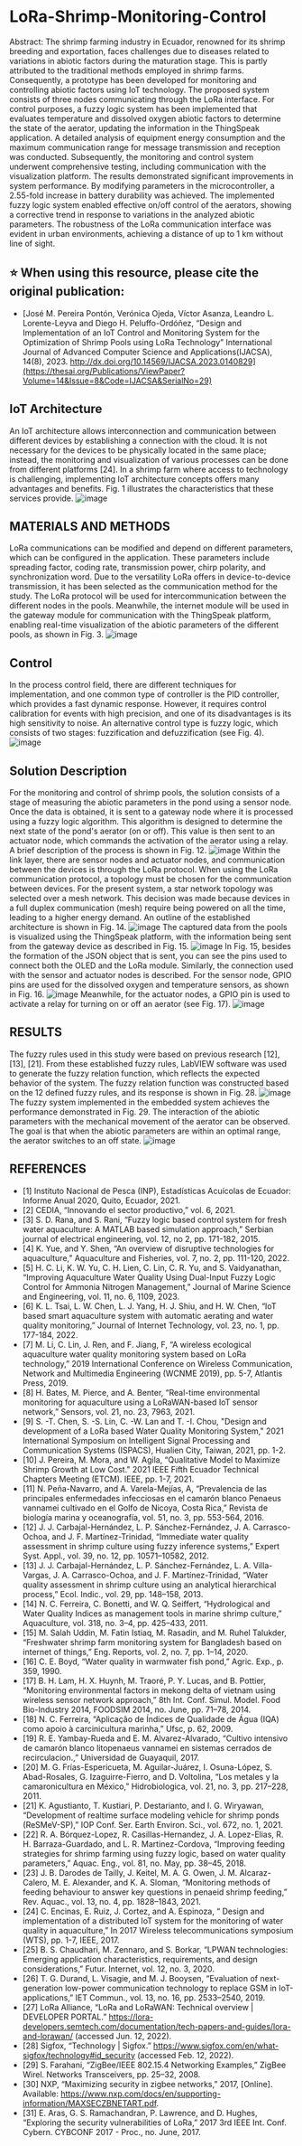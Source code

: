 # LoRa-Shrimp-Monitoring-Control
Abstract: The shrimp farming industry in Ecuador, renowned for its shrimp breeding and exportation, faces challenges due to diseases related to variations in abiotic factors during the maturation stage. This is partly attributed to the traditional methods employed in shrimp farms. Consequently, a prototype has been developed for monitoring and controlling abiotic factors using IoT technology. The proposed system consists of three nodes communicating through the LoRa interface. For control purposes, a fuzzy logic system has been implemented that evaluates temperature and dissolved oxygen abiotic factors to determine the state of the aerator, updating the information in the ThingSpeak application. A detailed analysis of equipment energy consumption and the maximum communication range for message transmission and reception was conducted. Subsequently, the monitoring and control system underwent comprehensive testing, including communication with the visualization platform. The results demonstrated significant improvements in system performance. By modifying parameters in the microcontroller, a 2.55-fold increase in battery durability was achieved. The implemented fuzzy logic system enabled effective on/off control of the aerators, showing a corrective trend in response to variations in the analyzed abiotic parameters. The robustness of the LoRa communication interface was evident in urban environments, achieving a distance of up to 1 km without line of sight.

## ⭐ When using this resource, please cite the original publication:
- [José M. Pereira Pontón, Verónica Ojeda, Víctor Asanza, Leandro L. Lorente-Leyva and Diego H. Peluffo-Ordóñez, “Design and Implementation of an IoT Control and Monitoring System for the Optimization of Shrimp Pools using LoRa Technology” International Journal of Advanced Computer Science and Applications(IJACSA), 14(8), 2023. http://dx.doi.org/10.14569/IJACSA.2023.0140829](https://thesai.org/Publications/ViewPaper?Volume=14&Issue=8&Code=IJACSA&SerialNo=29)

## IoT Architecture
An IoT architecture allows interconnection and communication between different devices by establishing a connection with the cloud. It is not necessary for the devices to be physically located in the same place; instead, the monitoring and visualization of various processes can be done from different platforms [24]. In a shrimp farm where access to technology is challenging, implementing IoT architecture concepts offers many advantages and benefits. Fig. 1 illustrates the characteristics that these services provide.
![image](https://github.com/josep5097/LoRa-Shrimp-Monitoring-Control/assets/12642226/c821ff96-ee19-41d2-974d-a81b8e41dae0)

## MATERIALS AND METHODS
LoRa communications can be modified and depend on different parameters, which can be configured in the application. These parameters include spreading factor, coding rate, transmission power, chirp polarity, and synchronization word. Due to the versatility LoRa offers in device-to-device transmission, it has been selected as the communication method for the study. The LoRa protocol will be used for intercommunication between the different nodes in the pools. Meanwhile, the internet module will be used in the gateway module for communication with the ThingSpeak platform, enabling real-time visualization of the abiotic parameters of the different pools, as shown in Fig. 3.
![image](https://github.com/josep5097/LoRa-Shrimp-Monitoring-Control/assets/12642226/79c73111-f353-44a6-864f-5ec3df1d3a38)

## Control
In the process control field, there are different techniques for implementation, and one common type of controller is the PID controller, which provides a fast dynamic response. However, it requires control calibration for events with high precision, and one of its disadvantages is its high sensitivity to noise. An alternative control type is fuzzy logic, which consists of two stages: fuzzification and defuzzification (see Fig. 4).
![image](https://github.com/josep5097/LoRa-Shrimp-Monitoring-Control/assets/12642226/542cff25-0d64-4c59-ae8f-6c65f1b5af02)

## Solution Description
For the monitoring and control of shrimp pools, the solution consists of a stage of measuring the abiotic parameters in the pond using a sensor node. Once the data is obtained, it is sent to a gateway node where it is processed using a fuzzy logic algorithm. This algorithm is designed to determine the next state of the pond's aerator (on or off). This value is then sent to an actuator node, which commands the activation of the aerator using a relay. A brief description of the process is shown in Fig. 12.
![image](https://github.com/josep5097/LoRa-Shrimp-Monitoring-Control/assets/12642226/e14b0f58-2b51-49e1-b655-cebc79f6038d)
Within the link layer, there are sensor nodes and actuator nodes, and communication between the devices is through the LoRa protocol. When using the LoRa communication protocol, a topology must be chosen for the communication between devices. For the present system, a star network topology was selected over a mesh network. This decision was made because devices in a full duplex communication (mesh) require being powered on all the time, leading to a higher energy demand. An outline of the established architecture is shown in Fig. 14.
![image](https://github.com/josep5097/LoRa-Shrimp-Monitoring-Control/assets/12642226/64b9e83c-62d6-4dfc-9c89-bf6903420306)
The captured data from the pools is visualized using the ThingSpeak platform, with the information being sent from the gateway device as described in Fig. 15.
![image](https://github.com/josep5097/LoRa-Shrimp-Monitoring-Control/assets/12642226/af542bc2-dc3a-4f0e-b4dd-6e1c41663965)
In Fig. 15, besides the formation of the JSON object that is sent, you can see the pins used to connect both the OLED and the LoRa module. Similarly, the connection used with the sensor and actuator nodes is described. For the sensor node, GPIO pins are used for the dissolved oxygen and temperature sensors, as shown in Fig. 16.
![image](https://github.com/josep5097/LoRa-Shrimp-Monitoring-Control/assets/12642226/df5ad182-4b6d-432b-9a37-54a4c95e913e)
Meanwhile, for the actuator nodes, a GPIO pin is used to activate a relay for turning on or off an aerator (see Fig. 17).
![image](https://github.com/josep5097/LoRa-Shrimp-Monitoring-Control/assets/12642226/5b219865-0dc4-48cb-a0a1-d0d9466fb968)

## RESULTS
The fuzzy rules used in this study were based on previous research [12], [13], [21]. From these established fuzzy rules, LabVIEW software was used to generate the fuzzy relation function, which reflects the expected behavior of the system. The fuzzy relation function was constructed based on the 12 defined fuzzy rules, and its response is shown in Fig. 28.
![image](https://github.com/josep5097/LoRa-Shrimp-Monitoring-Control/assets/12642226/0438b0d6-1694-42f5-ab97-35596fb64200)
The fuzzy system implemented in the embedded system achieves the performance demonstrated in Fig. 29. The interaction of the abiotic parameters with the mechanical movement of the aerator can be observed. The goal is that when the abiotic parameters are within an optimal range, the aerator switches to an off state.
![image](https://github.com/josep5097/LoRa-Shrimp-Monitoring-Control/assets/12642226/f5b559b8-aacc-4f56-9b68-1f4936e2bb7f)

## REFERENCES
- [1] Instituto Nacional de Pesca (INP), Estadísticas Acuícolas de Ecuador: Informe Anual 2020, Quito, Ecuador, 2021.
- [2] CEDIA, “Innovando el sector productivo,” vol. 6, 2021.
- [3] S. D. Rana, and S. Rani, “Fuzzy logic based control system for fresh water aquaculture: A MATLAB based simulation approach,” Serbian journal of electrical engineering, vol. 12, no 2, pp. 171-182, 2015.
- [4] K. Yue, and Y. Shen, “An overview of disruptive technologies for aquaculture,” Aquaculture and Fisheries, vol. 7, no. 2, pp. 111-120, 2022.
- [5] H. C. Li, K. W. Yu, C. H. Lien, C. Lin, C. R. Yu, and S. Vaidyanathan, “Improving Aquaculture Water Quality Using Dual-Input Fuzzy Logic Control for Ammonia Nitrogen Management,” Journal of Marine Science and Engineering, vol. 11, no. 6, 1109, 2023.
- [6] K. L. Tsai, L. W. Chen, L. J. Yang, H. J. Shiu, and H. W. Chen, “IoT based smart aquaculture system with automatic aerating and water quality monitoring,” Journal of Internet Technology, vol. 23, no. 1, pp. 177-184, 2022.
- [7] M. Li, C. Lin, J. Ren, and F. Jiang, F, “A wireless ecological aquaculture water quality monitoring system based on LoRa technology,” 2019 International Conference on Wireless Communication, Network and Multimedia Engineering (WCNME 2019), pp. 5-7, Atlantis Press, 2019.
- [8] H. Bates, M. Pierce, and A. Benter, “Real-time environmental monitoring for aquaculture using a LoRaWAN-based IoT sensor network,” Sensors, vol. 21, no. 23, 7963, 2021.
- [9] S. -T. Chen, S. -S. Lin, C. -W. Lan and T. -I. Chou, "Design and development of a LoRa based Water Quality Monitoring System," 2021 International Symposium on Intelligent Signal Processing and Communication Systems (ISPACS), Hualien City, Taiwan, 2021, pp. 1-2.
- [10] J. Pereira, M. Mora, and W. Agila, “Qualitative Model to Maximize Shrimp Growth at Low Cost." 2021 IEEE Fifth Ecuador Technical Chapters Meeting (ETCM). IEEE, pp. 1-7, 2021.
- [11] N. Peña-Navarro, and A. Varela-Mejías, A, “Prevalencia de las principales enfermedades infecciosas en el camarón blanco Penaeus vannamei cultivado en el Golfo de Nicoya, Costa Rica,” Revista de biología marina y oceanografía, vol. 51, no. 3, pp. 553-564, 2016.
- [12] J. J. Carbajal-Hernández, L. P. Sánchez-Fernández, J. A. Carrasco-Ochoa, and J. F. Martínez-Trinidad, “Immediate water quality assessment in shrimp culture using fuzzy inference systems,” Expert Syst. Appl., vol. 39, no. 12, pp. 10571–10582, 2012.
- [13] J. J. Carbajal-Hernández, L. P. Sánchez-Fernández, L. A. Villa-Vargas, J. A. Carrasco-Ochoa, and J. F. Martínez-Trinidad, “Water quality assessment in shrimp culture using an analytical hierarchical process,” Ecol. Indic., vol. 29, pp. 148–158, 2013.
- [14] N. C. Ferreira, C. Bonetti, and W. Q. Seiffert, “Hydrological and Water Quality Indices as management tools in marine shrimp culture,” Aquaculture, vol. 318, no. 3–4, pp. 425–433, 2011.
- [15] M. Salah Uddin, M. Fatin Istiaq, M. Rasadin, and M. Ruhel Talukder, “Freshwater shrimp farm monitoring system for Bangladesh based on internet of things,” Eng. Reports, vol. 2, no. 7, pp. 1–14, 2020.
- [16] C. E. Boyd, “Water quality in warmwater fish pond,” Agric. Exp., p. 359, 1990.
- [17] B. H. Lam, H. X. Huynh, M. Traoré, P. Y. Lucas, and B. Pottier, “Monitoring environmental factors in mekong delta of vietnam using wireless sensor network approach,” 8th Int. Conf. Simul. Model. Food Bio-Industry 2014, FOODSIM 2014, no. June, pp. 71–78, 2014.
- [18] N. C. Ferreira, “Aplicação de Índices de Qualidade de Água (IQA) como apoio à carcinicultura marinha,” Ufsc, p. 62, 2009.
- [19] R. E. Yambay-Rueda and E. M. Alvarez-Alvarado, “Cultivo intensivo de camarón blanco litopenaeus vannamei en sistemas cerrados de recirculacion.,” Universidad de Guayaquil, 2017.
- [20] M. G. Frías-Espericueta, M. Aguilar-Juárez, I. Osuna-López, S. Abad-Rosales, G. Izaguirre-Fierro, and D. Voltolina, “Los metales y la camaronicultura en México,” Hidrobiologica, vol. 21, no. 3, pp. 217–228, 2011.
- [21] K. Agustianto, T. Kustiari, P. Destarianto, and I. G. Wiryawan, “Development of realtime surface modeling vehicle for shrimp ponds (ReSMeV-SP),” IOP Conf. Ser. Earth Environ. Sci., vol. 672, no. 1, 2021.
- [22] R. A. Bórquez-Lopez, R. Casillas-Hernandez, J. A. Lopez-Elias, R. H. Barraza-Guardado, and L. R. Martinez-Cordova, “Improving feeding strategies for shrimp farming using fuzzy logic, based on water quality parameters,” Aquac. Eng., vol. 81, no. May, pp. 38–45, 2018.
- [23] J. B. Darodes de Tailly, J. Keitel, M. A. G. Owen, J. M. Alcaraz-Calero, M. E. Alexander, and K. A. Sloman, “Monitoring methods of feeding behaviour to answer key questions in penaeid shrimp feeding,” Rev. Aquac., vol. 13, no. 4, pp. 1828–1843, 2021.
- [24] C. Encinas, E. Ruiz, J. Cortez, and A. Espinoza, “ Design and implementation of a distributed IoT system for the monitoring of water quality in aquaculture,” In 2017 Wireless telecommunications symposium (WTS), pp. 1-7, IEEE, 2017.
- [25] B. S. Chaudhari, M. Zennaro, and S. Borkar, “LPWAN technologies: Emerging application characteristics, requirements, and design considerations,” Futur. Internet, vol. 12, no. 3, 2020.
- [26] T. G. Durand, L. Visagie, and M. J. Booysen, “Evaluation of next-generation low-power communication technology to replace GSM in IoT-applications,” IET Commun., vol. 13, no. 16, pp. 2533–2540, 2019.
- [27] LoRa Alliance, “LoRa and LoRaWAN: Technical overview | DEVELOPER PORTAL.” https://lora-developers.semtech.com/documentation/tech-papers-and-guides/lora-and-lorawan/ (accessed Jun. 12, 2022).
- [28] Sigfox, “Technology | Sigfox.” https://www.sigfox.com/en/what-sigfox/technology#id_security (accessed Feb. 12, 2022).
- [29] S. Farahani, “ZigBee/IEEE 802.15.4 Networking Examples,” ZigBee Wirel. Networks Transceivers, pp. 25–32, 2008.
- [30] NXP, “Maximizing security in zigbee networks,” 2017, [Online]. Available: https://www.nxp.com/docs/en/supporting-information/MAXSECZBNETART.pdf.
- [31] E. Aras, G. S. Ramachandran, P. Lawrence, and D. Hughes, “Exploring the security vulnerabilities of LoRa,” 2017 3rd IEEE Int. Conf. Cybern. CYBCONF 2017 - Proc., no. June, 2017.
